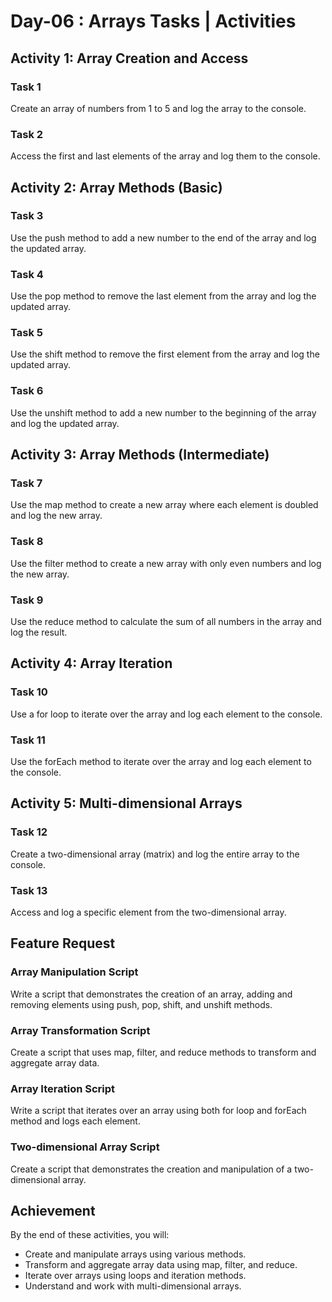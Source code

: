 # Day-06 : Arrays Tasks | Activities

## Activity 1: Array Creation and Access

### Task 1

Create an array of numbers from 1 to 5 and log the array to the console.

### Task 2

Access the first and last elements of the array and log them to the console.

## Activity 2: Array Methods (Basic)

### Task 3

Use the push method to add a new number to the end of the array and log the updated array.

### Task 4

Use the pop method to remove the last element from the array and log the updated array.

### Task 5

Use the shift method to remove the first element from the array and log the updated array.

### Task 6

Use the unshift method to add a new number to the beginning of the array and log the updated array.

## Activity 3: Array Methods (Intermediate)

### Task 7

Use the map method to create a new array where each element is doubled and log the new array.

### Task 8

Use the filter method to create a new array with only even numbers and log the new array.

### Task 9

Use the reduce method to calculate the sum of all numbers in the array and log the result.

## Activity 4: Array Iteration

### Task 10

Use a for loop to iterate over the array and log each element to the console.

### Task 11

Use the forEach method to iterate over the array and log each element to the console.

## Activity 5: Multi-dimensional Arrays

### Task 12

Create a two-dimensional array (matrix) and log the entire array to the console.

### Task 13

Access and log a specific element from the two-dimensional array.

## Feature Request

### Array Manipulation Script

Write a script that demonstrates the creation of an array, adding and removing elements using push, pop, shift, and unshift methods.

### Array Transformation Script

Create a script that uses map, filter, and reduce methods to transform and aggregate array data.

### Array Iteration Script

Write a script that iterates over an array using both for loop and forEach method and logs each element.

### Two-dimensional Array Script

Create a script that demonstrates the creation and manipulation of a two-dimensional array.

## Achievement

By the end of these activities, you will:

- Create and manipulate arrays using various methods.
- Transform and aggregate array data using map, filter, and reduce.
- Iterate over arrays using loops and iteration methods.
- Understand and work with multi-dimensional arrays.